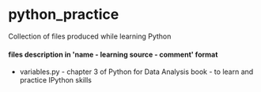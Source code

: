 # python_practice
Collection of files produced while learning Python

#### files description in 'name - learning source - comment' format
* variables.py - chapter 3 of Python for Data Analysis book - to learn and practice IPython skills
